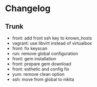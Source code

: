 
# Changelog

## Trunk

* front: add front ssh key to known_hosts
* vagrant: use libvirt instead of virtualbox
* front: fix keyscan
* run: remove global configuration
* front: gem installation
* front: prepare gem download
* front: esthetic and config fix
* yum: remove clean option
* ssh: move from global to nikita
